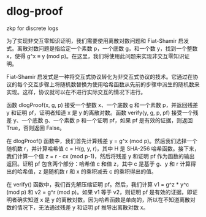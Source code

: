 # dlog-proof

zkp for discrete logs

为了实现非交互零知识证明，我们需要使用离散对数问题和 Fiat-Shamir 启发式。离散对数问题是指给定一个素数 p，一个底数 g，和一个数 y，找到一个整数 x，使得 g^x ≡ y (mod p)。在这里，我们将使用此问题来实现非交互零知识证明。

Fiat-Shamir 启发式是一种将交互式协议转化为非交互式协议的技术。它通过在协议的每个交互步骤上将随机数替换为使用哈希函数从先前的步骤中派生的随机数来实现。这样，协议就可以在不进行实际交互的情况下进行。

函数 dlogProof(x, g, p) 接受一个整数 x、一个底数 g 和一个素数 p，并返回残差 y 和证明 pf，证明者知道 x 是 y 的离散对数。函数 verify(y, g, p, pf) 接受一个残差 y、一个底数 g、一个素数 p 和一个证明 pf，如果 pf 是有效的证据，则返回 True，否则返回 False。

在 dlogProof() 函数中，我们首先计算残差 y = g^x (mod p)。然后我们选择一个随机数 r，并计算哈希值 c = H(g, y, r)，其中 H 是 SHA-256 哈希函数。接下来，我们计算一个值 z = r - cx (mod p-1)，然后将残差 y 和证明 pf 作为函数的输出返回。证明 pf 包含两个部分：哈希值 c 和值 z，其中 c 是基于 g、y 和 r 计算得出的哈希值，z 是随机数 r 和 x 的乘积减去 c 的乘积得出的值。

在 verify() 函数中，我们首先解压缩证明 pf。然后，我们计算 v1 = g^z * y^c (mod p) 和 v2 = g^r (mod p)。如果 v1 等于 v2，则证明 pf 是有效的证据，即证明者确实知道 x 是 y 的离散对数。因为哈希函数是单向的，所以在不知道离散对数的情况下，无法通过残差 y 和证明 pf 推导出离散对数 x。